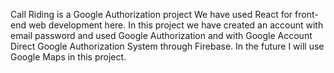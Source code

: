 Call Riding is a Google Authorization project
We have used React for front-end web development here.
In this project we have created an account with email password and used Google Authorization and with Google Account Direct Google Authorization System through Firebase.
In the future I will use Google Maps in this project.
